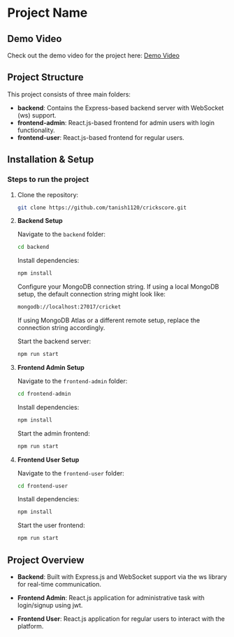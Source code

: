 # Project Name

## Demo Video

Check out the demo video for the project here: [Demo Video](https://drive.google.com/file/d/1Vg5BOYo8eziKmW-3yS0EqjTaNxvh5jGs/view?usp=sharing)

## Project Structure

This project consists of three main folders:

- **backend**: Contains the Express-based backend server with WebSocket (ws) support.
- **frontend-admin**: React.js-based frontend for admin users with login functionality.
- **frontend-user**: React.js-based frontend for regular users.

## Installation & Setup

### Steps to run the project

1. Clone the repository:

    ```bash
    git clone https://github.com/tanish1120/crickscore.git
    ```

2. **Backend Setup**

    Navigate to the `backend` folder:

    ```bash
    cd backend
    ```

    Install dependencies:

    ```bash
    npm install
    ```

    Configure your MongoDB connection string. If using a local MongoDB setup, the default connection string might look like:

    ```bash
    mongodb://localhost:27017/cricket
    ```

    If using MongoDB Atlas or a different remote setup, replace the connection string accordingly.


    Start the backend server:

    ```bash
    npm run start
    ```

3. **Frontend Admin Setup**

    Navigate to the `frontend-admin` folder:

    ```bash
    cd frontend-admin
    ```

    Install dependencies:

    ```bash
    npm install
    ```

    Start the admin frontend:

    ```bash
    npm run start
    ```

4. **Frontend User Setup**

    Navigate to the `frontend-user` folder:

    ```bash
    cd frontend-user
    ```

    Install dependencies:

    ```bash
    npm install
    ```

    Start the user frontend:

    ```bash
    npm run start
    ```

## Project Overview

- **Backend**: Built with Express.js and WebSocket support via the ws library for real-time communication.
  
- **Frontend Admin**: React.js application for administrative task with login/signup using jwt.

- **Frontend User**: React.js application for regular users to interact with the platform.

